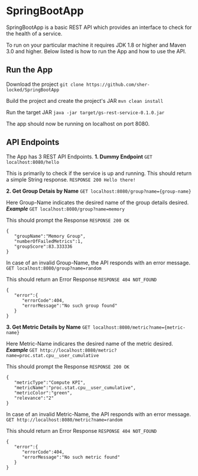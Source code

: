 # SpringBootApp

SpringBootApp is a basic REST API which provides an interface to check for the health of a service.

To run on your particular machine it requires JDK 1.8 or higher and Maven 3.0 and higher. Below listed is how to run the App and how to use the API.

## Run the App 

Download the project
`git clone https://github.com/sher-locked/SpringBootApp`

Build the project and create the project's JAR
`mvn clean install`

Run the target JAR
`java -jar target/gs-rest-service-0.1.0.jar`

The app should now be running on localhost on port 8080.

## API Endpoints

The App has 3 REST API Endpoints.
**1. Dummy Endpoint**
`GET localhost:8080/hello`

This is primarily to check if the service is up and running. This should return a simple String response.
`RESPONSE 200 Hello there!`

**2. Get Group Detais by Name**
`GET localhost:8080/group?name={group-name}`

Here Group-Name indicates the desired name of the group details desired.
***Example***
`GET localhost:8080/group?name=memory`

This should prompt the Response
`RESPONSE 200 OK`

```
{  
   "groupName":"Memory Group",
   "numberOfFailedMetrics":1,
   "groupScore":83.333336
}
```

In case of an invalid Group-Name, the API responds with an error message.
`GET localhost:8080/group?name=random`

This should return an Error Response
`RESPONSE 404 NOT_FOUND`

```
{  
   "error":{  
      "errorCode":404,
      "errorMessage":"No such group found"
   }
}
```

**3. Get Metric Details by Name**
`GET localhost:8080/metric?name={metric-name}`

Here Metric-Name indicares the desired name of the metric desired.
***Example***
`GET http://localhost:8080/metric?name=proc.stat.cpu__user_cumulative`

This should prompt the Response
`RESPONSE 200 OK`

```
{  
   "metricType":"Compute KPI",
   "metricName":"proc.stat.cpu__user_cumulative",
   "metricColor":"green",
   "relevance":"2"
}
```

In case of an invalid Metric-Name, the API responds with an error message.
`GET http://localhost:8080/metric?name=random`

This should return an Error Response
`RESPONSE 404 NOT_FOUND`

```
{  
   "error":{  
      "errorCode":404,
      "errorMessage":"No such metric found"
   }
}
```


